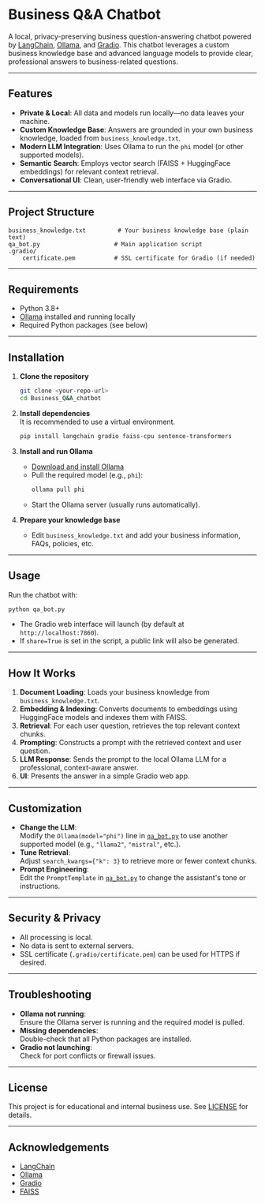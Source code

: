 # Business Q&A Chatbot

A local, privacy-preserving business question-answering chatbot powered by [LangChain](https://github.com/langchain-ai/langchain), [Ollama](https://ollama.com/), and [Gradio](https://gradio.app/). This chatbot leverages a custom business knowledge base and advanced language models to provide clear, professional answers to business-related questions.

---

## Features

- **Private & Local**: All data and models run locally—no data leaves your machine.
- **Custom Knowledge Base**: Answers are grounded in your own business knowledge, loaded from `business_knowledge.txt`.
- **Modern LLM Integration**: Uses Ollama to run the `phi` model (or other supported models).
- **Semantic Search**: Employs vector search (FAISS + HuggingFace embeddings) for relevant context retrieval.
- **Conversational UI**: Clean, user-friendly web interface via Gradio.

---

## Project Structure

```
business_knowledge.txt         # Your business knowledge base (plain text)
qa_bot.py                     # Main application script
.gradio/
    certificate.pem           # SSL certificate for Gradio (if needed)
```

---

## Requirements

- Python 3.8+
- [Ollama](https://ollama.com/) installed and running locally
- Required Python packages (see below)

---

## Installation

1. **Clone the repository**  
   ```sh
   git clone <your-repo-url>
   cd Business_Q&A_chatbot
   ```

2. **Install dependencies**  
   It is recommended to use a virtual environment.
   ```sh
   pip install langchain gradio faiss-cpu sentence-transformers
   ```

3. **Install and run Ollama**  
   - [Download and install Ollama](https://ollama.com/download)
   - Pull the required model (e.g., `phi`):
     ```sh
     ollama pull phi
     ```
   - Start the Ollama server (usually runs automatically).

4. **Prepare your knowledge base**  
   - Edit `business_knowledge.txt` and add your business information, FAQs, policies, etc.

---

## Usage

Run the chatbot with:

```sh
python qa_bot.py
```

- The Gradio web interface will launch (by default at `http://localhost:7860`).
- If `share=True` is set in the script, a public link will also be generated.

---

## How It Works

1. **Document Loading**: Loads your business knowledge from `business_knowledge.txt`.
2. **Embedding & Indexing**: Converts documents to embeddings using HuggingFace models and indexes them with FAISS.
3. **Retrieval**: For each user question, retrieves the top relevant context chunks.
4. **Prompting**: Constructs a prompt with the retrieved context and user question.
5. **LLM Response**: Sends the prompt to the local Ollama LLM for a professional, context-aware answer.
6. **UI**: Presents the answer in a simple Gradio web app.

---

## Customization

- **Change the LLM**:  
  Modify the `Ollama(model="phi")` line in [`qa_bot.py`](qa_bot.py) to use another supported model (e.g., `"llama2"`, `"mistral"`, etc.).
- **Tune Retrieval**:  
  Adjust `search_kwargs={"k": 3}` to retrieve more or fewer context chunks.
- **Prompt Engineering**:  
  Edit the `PromptTemplate` in [`qa_bot.py`](qa_bot.py) to change the assistant's tone or instructions.

---

## Security & Privacy

- All processing is local.
- No data is sent to external servers.
- SSL certificate (`.gradio/certificate.pem`) can be used for HTTPS if desired.

---

## Troubleshooting

- **Ollama not running**:  
  Ensure the Ollama server is running and the required model is pulled.
- **Missing dependencies**:  
  Double-check that all Python packages are installed.
- **Gradio not launching**:  
  Check for port conflicts or firewall issues.

---

## License

This project is for educational and internal business use. See [LICENSE](LICENSE) for details.

---

## Acknowledgements

- [LangChain](https://github.com/langchain-ai/langchain)
- [Ollama](https://ollama.com/)
- [Gradio](https://gradio.app/)
- [FAISS](https://github.com/facebookresearch/faiss)
